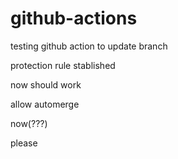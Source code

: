 # github-actions

testing github action to update branch

protection rule stablished

now should work

allow automerge

now(???)

please
